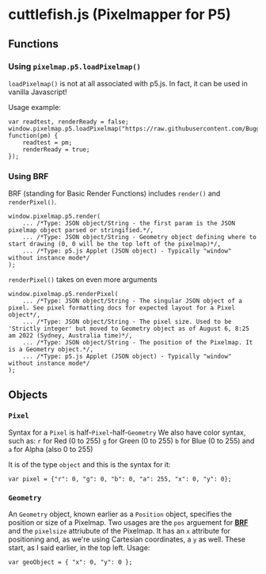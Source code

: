 # cuttlefish.js (Pixelmapper for P5)

## Functions

### Using `pixelmap.p5.loadPixelmap()`

`loadPixelmap()` is not at all associated with p5.js. In fact, it can be used in vanilla Javascript!

Usage example:

```
var readtest, renderReady = false;
window.pixelmap.p5.loadPixelmap("https://raw.githubusercontent.com/Buggem/.pixelmap/main/examples/example1.pixelmap", function(pm) {
	readtest = pm;
	renderReady = true;
});
```

### Using BRF
BRF (standing for Basic Render Functions) includes `render()` and `renderPixel()`.
```
window.pixelmap.p5.render(
	... /*Type: JSON object/String - the first param is the JSON pixelmap object parsed or stringified.*/,
	... /*Type: JSON object/String - Geometry object defining where to start drawing (0, 0 will be the top left of the pixelmap)*/,
	... /*Type: p5.js Applet (JSON object) - Typically "window" without instance mode*/
);
```
`renderPixel()` takes on even more arguments
```
window.pixelmap.p5.renderPixel(
	... /*Type: JSON object/String - The singular JSON object of a pixel. See pixel formatting docs for expected layout for a Pixel object*/,
	... /*Type: JSON object/String - The pixel size. Used to be 'Strictly integer' but moved to Geometry object as of August 6, 8:25 am 2022 (Sydney, Australia time)*/,
	... /*Type: JSON object/String - The position of the Pixelmap. It is a Geometry object.*/,
	... /*Type: p5.js Applet (JSON object) - Typically "window" without instance mode*/
);
```
## Objects
### `Pixel`
Syntax for a `Pixel` is half-`Pixel`-half-`Geometry`
We also have color syntax, such as:
`r` for Red (0 to 255)
`g` for Green (0 to 255)
`b` for Blue (0 to 255)
and
`a` for Alpha (also 0 to 255)

It is of the type `object` and this is the syntax for it:
```
var pixel = {"r": 0, "g": 0, "b": 0, "a": 255, "x": 0, "y": 0};
```
### `Geometry`
An `Geometry` object, known earlier as a `Position` object, specifies the position or size of a Pixelmap.
Two usages are the `pos` arguement for [**BRF**](https://github.com/Nyanport/.pixelmap/blob/main/renderers/cuttlefish.md#using-brf) and the `pixelsize` attriubute of the Pixelmap.
It has an `x` attribute for positioning and, as we're using Cartesian coordinates, a `y` as well. These start, as I said earlier, in the top left.
Usage:
```
var geoObject = { "x": 0, "y": 0 };
```
